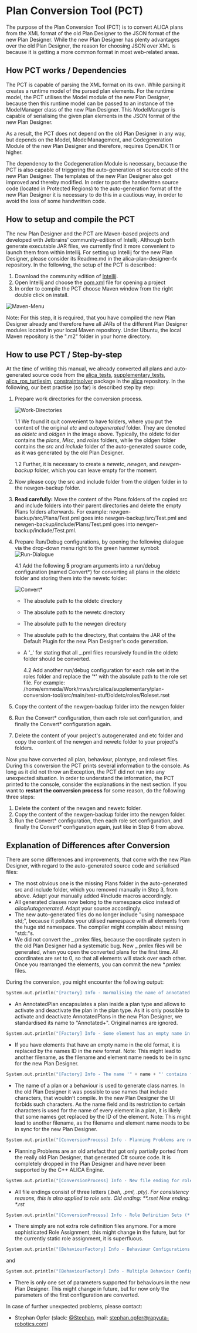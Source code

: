 # Plan Conversion Tool (PCT)

The purpose of the Plan Conversion Tool (PCT) is to convert ALICA plans from the XML format of the old Plan Designer to the JSON format of the new Plan Designer. While the new Plan Designer has plenty advantages over the old Plan Designer, the reason for choosing JSON over XML is because it is getting a more common format in most web-related areas.

## How PCT works / Dependencies

The PCT is capable of parsing the XML format on its own. While parsing it creates a runtime model of the parsed plan elements. For the runtime model, the PCT utilises the Model module of the new Plan Designer, because then this runtime model can be passed to an instance of the ModelManager class of the new Plan Designer. This ModelManager is capable of serialising the given plan elements in the JSON format of the new Plan Designer.

As a result, the PCT does not depend on the old Plan Designer in any way, but depends on the Model, ModelManagement, and Codegeneration Module of the new Plan Designer and therefore, requires OpenJDK 11 or higher.

The dependency to the Codegeneration Module is necessary, because the PCT is also capable of triggering the auto-generation of source code of the new Plan Designer. The templates of the new Plan Designer also got improved and thereby modified. In order to port the handwritten source code (located in Protected Regions) to the auto-generation format of the new Plan Designer it is necessary to do this in a cautious way, in order to avoid the loss of some handwritten code.

## How to setup and compile the PCT

The new Plan Designer and the PCT are Maven-based projects and developed with Jetbrains' community-edition of Intellij. Although both generate executable JAR files, we currently find it more convenient to launch them from within Intellij. For setting up Intellij for the new Plan Designer, please consider its Readme.md in the alica-plan-designer-fx repository. In the following, the setup of the PCT is described:

1. Download the community edition of [Intellij](https://www.jetbrains.com/idea/download/).
2. Open Intellij and choose the [pom.xml](https://github.com/rapyuta-robotics/alica/tree/devel/supplementary/plan-conversion-tool/pom.xml) file for opening a project
3. In order to compile the PCT choose Maven window from the right double click on install.

![Maven-Menu](./img/Maven-Menu.png)

Note: For this step, it is required, that you have compiled the new Plan Designer already and therefore have all JARs of the different Plan Designer modules located in your local Maven repository. Under Ubuntu, the local Maven repository is the ".m2" folder in your home directory.

## How to use PCT / Step-by-step

At the time of writing this manual, we already converted all plans and auto-generated source code from the [alica_tests](https://github.com/rapyuta-robotics/alica/tree/json-plan-format/alica_tests), [supplementary_tests](https://github.com/rapyuta-robotics/alica/tree/devel/supplementary/supplementary_tests), [alica_ros_turtlesim](https://github.com/rapyuta-robotics/alica/tree/devel/supplementary/alica_ros_turtlesim), [constraintsolver](https://github.com/rapyuta-robotics/alica/tree/devel/supplementary/constraintsolver) package in the [alica](https://github.com/rapyuta-robotics/alica) repository. In the following, our best practise (so far) is described step by step:

1. Prepare work directories for the conversion process.

   ![Work-Directories](./img/Work-Directories.png)

   1.1 We found it quit convenient to have folders, where you put the content of the original _etc_ and _autogenerated_ folder. They are denoted as _oldetc_ and _oldgen_ in the image above. Typically, the oldetc folder contains the _plans_, _Misc_, and _roles_ folders, while the oldgen folder contains the _src_ and _include_ folder of the auto-generated source code, as it was generated by the old Plan Designer.

   1.2 Further, it is necessary to create a _newetc_, _newgen_, and _newgen-backup_ folder, which you can leave empty for the moment.

2. Now please copy the src and include folder from the oldgen folder in to the newgen-backup folder.

3. **Read carefully:** Move the content of the Plans folders of the copied src and include folders into their parent directories and delete the empty Plans folders afterwards. For example: newgen-backup/src/Plans/Test.pml goes into newgen-backup/src/Test.pml and newgen-backup/include/Plans/Test.pml goes into newgen-backup/include/Test.pml.

4. Prepare Run/Debug configurations, by opening the following dialogue via the drop-down menu right to the green hammer symbol:![Run-Dialogue](./img/Run-Dialogue.png)

   4.1 Add the following **5** program arguments into a run/debug configuration (named Convert\*) for converting all plans in the oldetc folder and storing them into the newetc folder:

   ![Convert*](./img/Convert*.png)

   - The absolute path to the oldetc directory
   - The absolute path to the newetc directory
   - The absolute path to the newgen directory
   - The absolute path to the directory, that contains the JAR of the Default Plugin for the new Plan Designer's code generation.
   - A '_' for stating that all _.pml files recursively found in the oldetc folder should be converted.

     4.2 Add another run/debug configuration for each role set in the roles folder and replace the '\*' with the absolute path to the role set file. For example: /home/emmeda/Work/rrws/src/alica/supplementary/plan-conversion-tool/src/main/test-stuff/oldetc/roles/Roleset.rset

5. Copy the content of the newgen-backup folder into the newgen folder

6. Run the Convert* configuration, then each role set configuration, and finally the Convert* configuration again.

7. Delete the content of your project's autogenerated and etc folder and copy the content of the newgen and newetc folder to your project's folders.

Now you have converted all plan, behaviour, plantype, and roleset files. During this conversion the PCT prints several information to the console. As long as it did not throw an Exception, the PCT did not run into any unexpected situation. In order to understand the information, the PCT printed to the console, consider the explanations in the next section. If you want to **restart the conversion process** for some reason, do the following three steps:

1. Delete the content of the newgen and newetc folder.
2. Copy the content of the newgen-backup folder into the newgen folder.
3. Run the Convert* configuration, then each role set configuration, and finally the Convert* configuration again, just like in Step 6 from above.

## Explanation of Differences after Conversion

There are some differences and improvements, that come with the new Plan Designer, with regard to the auto-generated source code and serialised files:

- The most obvious one is the missing Plans folder in the auto-generated src and include folder, which you removed manually in Step 3, from above. Adapt your manually added #include macros accordingly.
- All generated classes now belong to the namespace _alica_ instead of _alicaAutogenerated_. Adapt your source accordingly.
- The new auto-generated files do no longer include "using namespace std;", because it pollutes your utilised namespace with all elements from the huge std namespace. The compiler might complain about missing "std::"s.
- We did not convert the _.pmlex files, because the coordinate system in the old Plan Designer had a systematic bug. New _.pmlex files will be generated, when you open the converted plans for the first time. All coordinates are set to 0, so that all elements will stack over each other. Once you rearranged the elements, you can commit the new \*.pmlex files.

During the conversion, you might encounter the following output:

```c++
System.out.println("[Factory] Info - Normalising the name of annotated plan (ID: " + element.getId() + ") to 'Annotated + <Name of Encapsulated Plan>'.");
```

- An AnnotatedPlan encapsulates a plan inside a plan type and allows to activate and deactivate the plan in the plan type. As it is only possible to activate and deactivate AnnotatedPlans in the new Plan Designer, we standardised its name to "Annotated+<NameOfEncapsulatedPlan>". Original names are ignored.

```c++
System.out.println("[Factory] Info - Some element has an empty name in the old XML format. Gonna replace it with its ID: " + element.getId());
```

- If you have elements that have an empty name in the old format, it is replaced by the names ID in the new format. Note: This might lead to another filename, as the filename and element name needs to be in sync for the new Plan Designer.

```c++
System.out.println("[Factory] Info - The name '" + name + "' contains forbidden characters. Gonna replace it with the ID of the corresponding element: " + element.getId());
```

- The name of a plan or a behaviour is used to generate class names. In the old Plan Designer it was possible to use names that include characters, that wouldn't compile. In the new Plan Designer the UI forbids such characters. As the name field and its restriction to certain characters is used for the name of every element in a plan, it is likely that some names get replaced by the ID of the element. Note: This might lead to another filename, as the filename and element name needs to be in sync for the new Plan Designer.

```c++
System.out.println("[ConversionProcess] Info - Planning Problems are not supported anymore. Gonna ignore reference: '" + referenceString + "'");
```

- Planning Problems are an old artefact that got only partially ported from the really old Plan Designer, that generated C# source code. It is completely dropped in the Plan Designer and have never been supported by the C++ ALICA Engine.

```c++
System.out.println("[ConversionProcess] Info - New file ending for role sets is '*.rst'. Gonna rename file: " + fileToParse);
```

- All file endings consist of three letters (_.beh, _.pml, _.pty). For consistency reasons, this is also applied to role sets. Old ending: \*\*.rset_ New ending: \*_.rst_

```c++
System.out.println("[ConversionProcess] Info - Role Definition Sets (*.rdefset) are included in Role Sets (*.rst) in the new Plan Designer. Gonna integrate '" + fileToParse + "'");
```

- There simply are not extra role definition files anymore. For a more sophisticated Role Assignment, this might change in the future, but for the currently static role assignment, it is superfluous.

```c++
System.out.println("[BehaviourFactory] Info - Behaviour Configurations are not supported anymore. Variables, frequency, deferring, eventDriven, and parameters are taken from configuration with ID: " + confID);
```

and

```c++
System.out.println("[BehaviourFactory] Info - Multiple Behaviour Configurations are not supported anymore. Dropping the configuration with ID: " + confID);
```

- There is only one set of parameters supported for behaviours in the new Plan Designer. This might change in future, but for now only the parameters of the first configuration are converted.

In case of further unexpected problems, please contact:

- Stephan Opfer (slack: [@Stephan](https://rapyuta-robotics.slack.com/team/UUUSVSSBY), mail: stephan.opfer@rapyuta-robotics.com)
